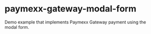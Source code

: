 # paymexx-gateway-modal-form
Demo example that implements Paymexx Gateway payment using the modal form.
